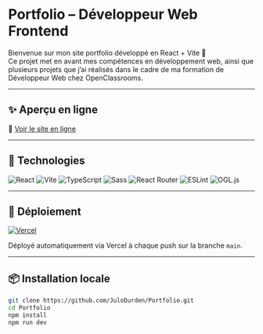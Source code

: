# Portfolio – Développeur Web Frontend

Bienvenue sur mon site portfolio développé en React + Vite 🚀  
Ce projet met en avant mes compétences en développement web, ainsi que plusieurs projets que j’ai réalisés dans le cadre de ma formation de Développeur Web chez OpenClassrooms.

---

## ✨ Aperçu en ligne

🔗 [Voir le site en ligne](https://portfolio-mu-liart-34.vercel.app)

---

## 🧰 Technologies

![React](https://img.shields.io/badge/React-20232A?style=for-the-badge&logo=react&logoColor=61DAFB)
![Vite](https://img.shields.io/badge/Vite-646CFF?style=for-the-badge&logo=vite&logoColor=FFD62E)
![TypeScript](https://img.shields.io/badge/TypeScript-3178C6?style=for-the-badge&logo=typescript&logoColor=white)
![Sass](https://img.shields.io/badge/Sass-CC6699?style=for-the-badge&logo=sass&logoColor=white)
![React Router](https://img.shields.io/badge/React_Router-CA4245?style=for-the-badge&logo=react-router&logoColor=white)
![ESLint](https://img.shields.io/badge/ESLint-4B32C3?style=for-the-badge&logo=eslint&logoColor=white)
![OGL.js](https://img.shields.io/badge/OGL.js-000000?style=for-the-badge&logo=data:image/svg+xml;base64,PHN2ZyB3aWR0aD0nMTEyJyBoZWlnaHQ9JzMyJyBmaWxsPSdub25lJyB4bWxucz0naHR0cDovL3d3dy53My5vcmcvMjAwMC9zdmcnPjxwYXRoIGZpbGw9JyNmZmYnIGQ9J00wIDBoMjRsMzIgMzJsLTMyaDAtMzJ6bTQ4IDBoMjRsMzIgMzJsLTMyaDAtMzJ6Jy8+PC9zdmc+&label=OGL.js)

---

## 🚀 Déploiement

[![Vercel](https://img.shields.io/badge/Deploy-Vercel-000?style=for-the-badge&logo=vercel&logoColor=white)](https://portfolio.vercel.app)

Déployé automatiquement via Vercel à chaque push sur la branche `main`.

---

## 📦 Installation locale

```bash
git clone https://github.com/JuloDurden/Portfolio.git
cd Portfolio
npm install
npm run dev
